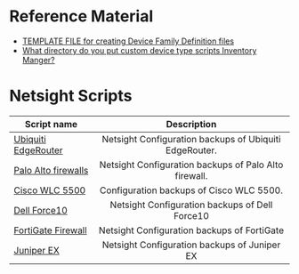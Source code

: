 # Reference Material
* [TEMPLATE FILE for creating Device Family Definition files](script_template.txt)
* [What directory do you put custom device type scripts Inventory Manger?](https://gtacknowledge.extremenetworks.com/articles/Q_A/What-directory-do-you-put-custom-device-type-scripts-Inventory-Manger)


# Netsight Scripts
| Script name   | Description   |
| ------------- |:-------------:|
|[Ubiquiti EdgeRouter](EdgOS)|Netsight Configuration backups of Ubiquiti EdgeRouter.|
|[Palo Alto firewalls](Palo_Alto_SCP_Script)|Netsight Configuration backups of Palo Alto firewall.|
|[Cisco WLC 5500](Cisco_WLC_5500)|Configuration backups of Cisco WLC 5500.|Netsight Configuration backups of Cisco WLC 5500|
|[Dell Force10](dell-force10)|Netsight Configuration backups of Dell Force10|
|[FortiGate Firewall](FortiGate)|Netsight Configuration backups of FortiGate|
[Juniper EX](juniper_EX)|Netsight Configuration backups of Juniper EX|
